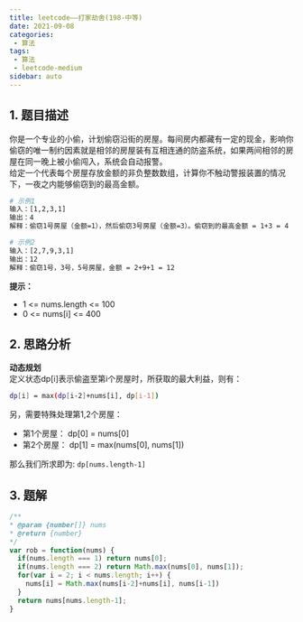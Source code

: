 ```yaml
---
title: leetcode——打家劫舍(198-中等)
date: 2021-09-08
categories:
 - 算法
tags:
 - 算法
 - leetcode-medium
sidebar: auto
--- 
```


## 1. 题目描述
你是一个专业的小偷，计划偷窃沿街的房屋。每间房内都藏有一定的现金，影响你偷窃的唯一制约因素就是相邻的房屋装有互相连通的防盗系统，如果两间相邻的房屋在同一晚上被小偷闯入，系统会自动报警。  
给定一个代表每个房屋存放金额的非负整数数组，计算你不触动警报装置的情况下，一夜之内能够偷窃到的最高金额。  

```bash
# 示例1
输入：[1,2,3,1]
输出：4
解释：偷窃1号房屋（金额=1），然后偷窃3号房屋（金额=3）。偷窃到的最高金额 = 1+3 = 4

# 示例2
输入：[2,7,9,3,1]
输出：12
解释：偷窃1号，3号，5号房屋，金额 = 2+9+1 = 12
```  

**提示：**  
- 1 <= nums.length <= 100
- 0 <= nums[i] <= 400

## 2. 思路分析
**动态规划**  
定义状态dp[i]表示偷盗至第i个房屋时，所获取的最大利益，则有： 
```bash
dp[i] = max(dp[i-2]+nums[i], dp[i-1])
```  
另，需要特殊处理第1,2个房屋：  
- 第1个房屋： dp[0] = nums[0]
- 第2个房屋： dp[1] = max(nums[0], nums[1])  

那么我们所求即为: `dp[nums.length-1]`

## 3. 题解
```js
/**
* @param {number[]} nums
* @return {number}
*/
var rob = function(nums) {
  if(nums.length === 1) return nums[0];
  if(nums.length === 2) return Math.max(nums[0], nums[1]);
  for(var i = 2; i < nums.length; i++) {
    nums[i] = Math.max(nums[i-2]+nums[i], nums[i-1])
  }
  return nums[nums.length-1];
}
```